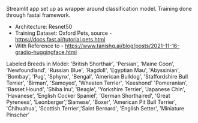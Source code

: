 Streamlit app set up as wrapper around classification model. Training done through fastai framework.

- Architecture: Resnet50
- Training Dataset: Oxford Pets, source - https://docs.fast.ai/tutorial.pets.html
- With Reference to - https://www.tanishq.ai/blog/posts/2021-11-16-gradio-huggingface.html

Labeled Breeds in Model: 'British Shorthair', 'Persian', 'Maine Coon', 'Newfoundland', 'Russian Blue',
'Ragdoll', 'Egyptian Mau', 'Abyssinian', 'Bombay', 'Pug', 'Sphynx', 'Bengal', 'American Bulldog',
'Staffordshire Bull Terrier', 'Birman', 'Samoyed', 'Wheaten Terrier', 'Keeshond' 'Pomeranian',
'Basset Hound', 'Shiba Inu', 'Beagle', 'Yorkshire Terrier', 'Japanese Chin', 'Havanese', 'English Cocker Spaniel',
'German Shorthaired', 'Great Pyrenees', 'Leonberger','Siamese', 'Boxer', 'American Pit Bull Terrier',
'Chihuahua', 'Scottish Terrier','Saint Bernard', 'English Setter', 'Miniature Pinscher'
